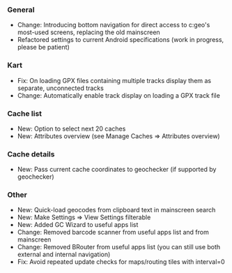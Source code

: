 ### General
- Change: Introducing bottom navigation for direct access to c:geo's most-used screens, replacing the old mainscreen
- Refactored settings to current Android specifications (work in progress, please be patient)

### Kart
- Fix: On loading GPX files containing multiple tracks display them as separate, unconnected tracks
- Change: Automatically enable track display on loading a GPX track file

### Cache list
- New: Option to select next 20 caches
- New: Attributes overview (see Manage Caches => Attributes overview)

### Cache details
- New: Pass current cache coordinates to geochecker (if supported by geochecker)

### Other
- New: Quick-load geocodes from clipboard text in mainscreen search
- New: Make Settings => View Settings filterable
- New: Added GC Wizard to useful apps list
- Change: Removed barcode scanner from useful apps list and from mainscreen
- Change: Removed BRouter from useful apps list (you can still use both external and internal navigation)
- Fix: Avoid repeated update checks for maps/routing tiles with interval=0

